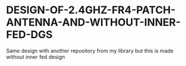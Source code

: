 # DESIGN-OF-2.4GHZ-FR4-PATCH-ANTENNA-AND-WITHOUT-INNER-FED-DGS
Same design with another repository from my library but this is made without inner fed design
